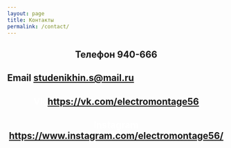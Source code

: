```yaml
---
layout: page
title: Контакты
permalink: /contact/
---
```


<div style="text-align:center;"><h2>Телефон 940-666</h2></div>
<h2 text-align="center" color="#fff">Email <a href="mailto:studenikhin.s@mail.ru">studenikhin.s@mail.ru</a></h2>
<h2 style="text-align:center; color:#fff">Vk <a href="https://vk.com/electromontage56">https://vk.com/electromontage56</a></h2>
<h2 style="text-align:center; color:#fff">Instagram <a href="https://www.instagram.com/electromontage56/">https://www.instagram.com/electromontage56/</a></h2>
